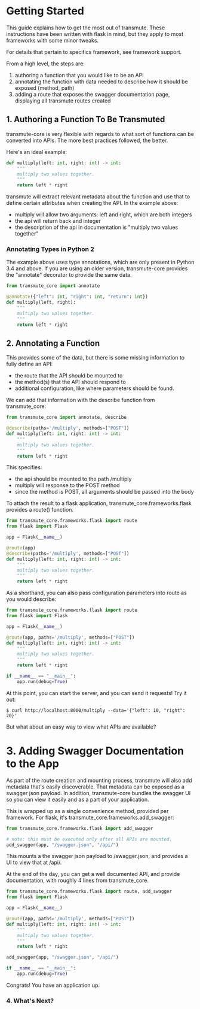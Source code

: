 # Getting Started

This guide explains how to get the most out of transmute. These instructions have been written with flask in mind, but they apply to most frameworks with some minor tweaks.

For details that pertain to specifics framework, see framework support.

From a high level, the steps are:

1. authoring a function that you would like to be an API
2. annotating the function with data needed to describe how it should be exposed (method, path)
3. adding a route that exposes the swagger documentation page, displaying all transmute routes created

## 1. Authoring a Function To Be Transmuted

transmute-core is very flexible with regards to what sort of functions can be converted into APIs. The more best practices followed, the better.

Here's an ideal example:

``` python
def multiply(left: int, right: int) -> int:
    """
    multiply two values together.
    """
    return left * right
```

transmute will extract relevant metadata about the function and use that to define certain attributes when creating the API. In the example above:

* multiply will allow two arguments: left and right, which are both integers
* the api will return back and integer
* the description of the api in documentation is "multiply two values together"

### Annotating Types in Python 2

The example above uses type annotations, which are only present in Python 3.4 and above. If you are using an older version, transmute-core provides the "annotate" decorator to provide the same data.

``` python
from transmute_core import annotate

@annotate({"left": int, "right": int, "return": int})
def multiply(left, right):
    """
    multiply two values together.
    """
    return left * right
```

## 2. Annotating a Function

This provides some of the data, but there is some missing information to fully define an API:

* the route that the API should be mounted to
* the method(s) that the API should respond to 
* additional configuration, like where parameters should be found.

We can add that information with the describe function from transmute_core:


``` python
from transmute_core import annotate, describe

@describe(paths='/multiply', methods=["POST"])
def multiply(left: int, right: int) -> int:
    """
    multiply two values together.
    """
    return left * right
```

This specifies:

* the api should be mounted to the path /multiply
* multiply will response to the POST method
* since the method is POST, all arguments should be passed into the body

To attach the result to a flask application, transmute_core.frameworks.flask provides a route() function.


``` python
from transmute_core.frameworks.flask import route
from flask import Flask

app = Flask(__name__)

@route(app)
@describe(paths='/multiply', methods=["POST"])
def multiply(left: int, right: int) -> int:
    """
    multiply two values together.
    """
    return left * right
```

As a shorthand, you can also pass configuration parameters into route as you would describe:


``` python
from transmute_core.frameworks.flask import route
from flask import Flask

app = Flask(__name__)

@route(app, paths='/multiply', methods=["POST"])
def multiply(left: int, right: int) -> int:
    """
    multiply two values together.
    """
    return left * right

if __name__ == "__main__":
    app.run(debug=True)
```

At this point, you can start the server, and you can send it requests! Try it out:

    $ curl http://localhost:8000/multiply --data='{"left": 10, "right": 20}'

But what about an easy way to view what APIs are available?

# 3. Adding Swagger Documentation to the App

As part of the route creation and mounting process, transmute will also add metadata that's easily discoverable.
That metadata can be exposed as a swagger json payload. In addition, transmute-core bundles the swagger UI so you can 
view it easily and as a part of your application.

This is wrapped up as a single convenience method, provided per framework. For flask, it's transmute_core.frameworks.add_swagger:


``` python
from transmute_core.frameworks.flask import add_swagger

# note: this must be executed only after all APIs are mounted.
add_swagger(app, "/swagger.json", "/api/")
```

This mounts a the swagger json payload to /swagger.json, and provides a UI to view that at /api/.

At the end of the day, you can get a well documented API, and provide documentation, with roughly 4 lines from transmute_core.


``` python
from transmute_core.frameworks.flask import route, add_swagger
from flask import Flask

app = Flask(__name__)

@route(app, paths='/multiply', methods=["POST"])
def multiply(left: int, right: int) -> int:
    """
    multiply two values together.
    """
    return left * right

add_swagger(app, "/swagger.json", "/api/")

if __name__ == "__main__":
    app.run(debug=True)
```

Congrats! You have an application up.

### 4. What's Next?

